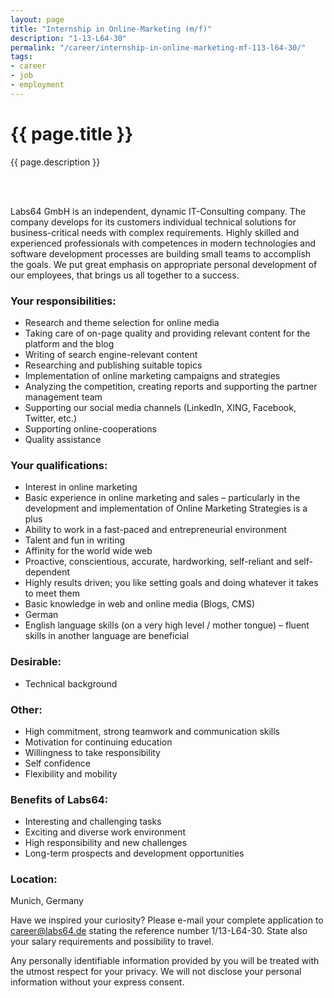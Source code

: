 ```yaml
---
layout: page
title: "Internship in Online-Marketing (m/f)"
description: "1-13-L64-30"
permalink: "/career/internship-in-online-marketing-mf-113-l64-30/"
tags:
- career
- job
- employment
---
```


<div class="row NL_banner">
    <div class="col-md-8 col-md-offset-2 NL_about">
        <h1>{{ page.title }}</h1>
        <span>{{ page.description }}</span>
    </div>
</div>

<br><br>

Labs64 GmbH is an independent, dynamic IT-Consulting company. The company develops for its customers individual technical solutions for business-critical needs with complex requirements. Highly skilled and experienced professionals with competences in modern technologies and software development processes are building small teams to accomplish the goals. We put great emphasis on appropriate personal development of our employees, that brings us all together to a success.

### Your responsibilities:

- Research and theme selection for online media
- Taking care of on-page quality and providing relevant content for the platform and the blog
- Writing of search engine-relevant content
- Researching and publishing suitable topics
- Implementation of online marketing campaigns and strategies
- Analyzing the competition, creating reports and supporting the partner management team
- Supporting our social media channels (LinkedIn, XING, Facebook, Twitter, etc.)
- Supporting online-cooperations
- Quality assistance

### Your qualifications:

- Interest in online marketing
- Basic experience in online marketing and sales – particularly in the development and implementation of Online Marketing Strategies is a plus
- Ability to work in a fast-paced and entrepreneurial environment
- Talent and fun in writing
- Affinity for the world wide web
- Proactive, conscientious, accurate, hardworking, self-reliant and self-dependent
- Highly results driven; you like setting goals and doing whatever it takes to meet them
- Basic knowledge in web and online media (Blogs, CMS)
- German
- English language skills (on a very high level / mother tongue) – fluent skills in another language are beneficial

### Desirable:

- Technical background

### Other:

- High commitment, strong teamwork and communication skills
- Motivation for continuing education
- Willingness to take responsibility
- Self confidence
- Flexibility and mobility

### Benefits of Labs64:

- Interesting and challenging tasks
- Exciting and diverse work environment
- High responsibility and new challenges
- Long-term prospects and development opportunities

### Location:
Munich, Germany

Have we inspired your curiosity? Please e-mail your complete application to career@labs64.de stating the reference number 1/13-L64-30. State also your salary requirements and possibility to travel.

Any personally identifiable information provided by you will be treated with the utmost respect for your privacy. We will not disclose your personal information without your express consent.
